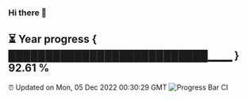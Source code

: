 ### Hi there 👋
⏳ Year progress { ███████████████████████████▁▁▁ } 92.61 %
---
⏰ Updated on Mon, 05 Dec 2022 00:30:29 GMT
![Progress Bar CI](https://github.com/Moyi321/Moyi321/workflows/Progress%20Bar%20CI/badge.svg)
